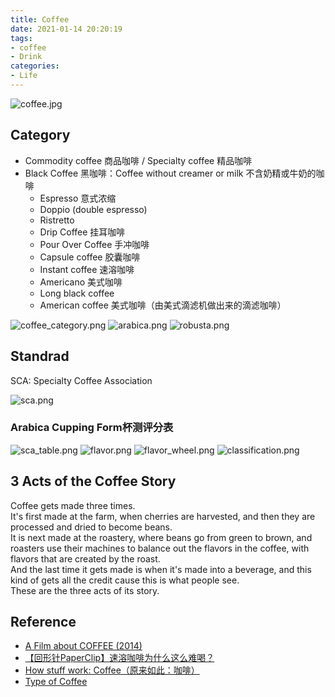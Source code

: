 ```yaml
---
title: Coffee
date: 2021-01-14 20:20:19
tags:
- coffee
- Drink
categories:
- Life
---
```


![coffee.jpg](/images/life/coffee/coffee.jpg)

## Category

* Commodity coffee 商品咖啡 / Specialty coffee 精品咖啡
* Black Coffee 黑咖啡：Coffee without creamer or milk 不含奶精或牛奶的咖啡
    * Espresso 意式浓缩
    * Doppio (double espresso)
    * Ristretto
    * Drip Coffee 挂耳咖啡
    * Pour Over Coffee 手冲咖啡
    * Capsule coffee 胶囊咖啡
    * Instant coffee 速溶咖啡
    * Americano 美式咖啡
    * Long black coffee
    * American coffee 美式咖啡（由美式滴滤机做出来的滴滤咖啡）

![coffee_category.png](/images/life/coffee/coffee_category.png)
![arabica.png](/images/life/coffee/arabica.png)
![robusta.png](/images/life/coffee/robusta.png)


## Standrad

SCA: Specialty Coffee Association

![sca.png](/images/life/coffee/sca.png)

### Arabica Cupping Form杯测评分表

![sca_table.png](/images/life/coffee/sca_table.png)
![flavor.png](/images/life/coffee/flavor.png)
![flavor_wheel.png](/images/life/coffee/flavor_wheel.png)
![classification.png](/images/life/coffee/classification.png)

## 3 Acts of the Coffee Story

Coffee gets made three times.  
It's first made at the farm, when cherries are harvested, and then they are processed and dried to become beans.  
It is next made at the roastery, where beans go from green to brown, and roasters use their machines to balance out the flavors in the coffee, with flavors that are created by the roast.  
And the last time it gets made is when it's made into a beverage, and this kind of gets all the credit cause this is what people see.  
These are the three acts of its story.


## Reference
* [A Film about COFFEE (2014)](https://www.bilibili.com/video/BV1Vt411A7Jm?from=search&seid=12844619904237828625)
* [【回形针PaperClip】速溶咖啡为什么这么难喝？](https://www.bilibili.com/video/BV1Bz4y1k73v?from=search&seid=5648241235532348448)
* [How stuff work: Coffee（原来如此：咖啡）](classification)
* [Type of Coffee](https://voltagecoffee.com/types-of-coffee/)